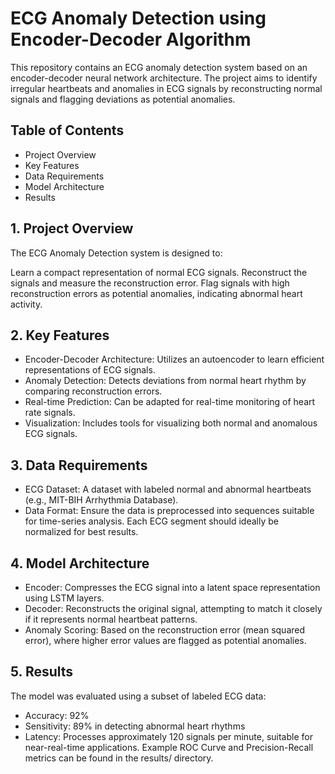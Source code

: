 # ECG Anomaly Detection using Encoder-Decoder Algorithm
This repository contains an ECG anomaly detection system based on an encoder-decoder neural network architecture. The project aims to identify irregular heartbeats and anomalies in ECG signals by reconstructing normal signals and flagging deviations as potential anomalies.

## Table of Contents
* Project Overview
* Key Features
* Data Requirements
* Model Architecture
* Results
## 1. Project Overview
The ECG Anomaly Detection system is designed to:

Learn a compact representation of normal ECG signals.
Reconstruct the signals and measure the reconstruction error.
Flag signals with high reconstruction errors as potential anomalies, indicating abnormal heart activity.
## 2. Key Features
* Encoder-Decoder Architecture: Utilizes an autoencoder to learn efficient representations of ECG signals.
* Anomaly Detection: Detects deviations from normal heart rhythm by comparing reconstruction errors.
* Real-time Prediction: Can be adapted for real-time monitoring of heart rate signals.
* Visualization: Includes tools for visualizing both normal and anomalous ECG signals.
## 3. Data Requirements
* ECG Dataset: A dataset with labeled normal and abnormal heartbeats (e.g., MIT-BIH Arrhythmia Database).
* Data Format: Ensure the data is preprocessed into sequences suitable for time-series analysis. Each ECG segment should ideally be normalized for best results.
## 4. Model Architecture
* Encoder: Compresses the ECG signal into a latent space representation using LSTM layers.
* Decoder: Reconstructs the original signal, attempting to match it closely if it represents normal heartbeat patterns.
* Anomaly Scoring: Based on the reconstruction error (mean squared error), where higher error values are flagged as potential anomalies.
## 5. Results
The model was evaluated using a subset of labeled ECG data:

* Accuracy: 92%
* Sensitivity: 89% in detecting abnormal heart rhythms
* Latency: Processes approximately 120 signals per minute, suitable for near-real-time applications.
Example ROC Curve and Precision-Recall metrics can be found in the results/ directory.
